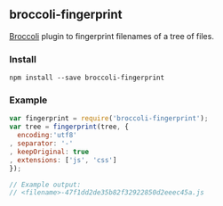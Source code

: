 ## broccoli-fingerprint

[Broccoli](https://github.com/broccolijs/broccoli) plugin to fingerprint filenames of a tree of files.

### Install
```
npm install --save broccoli-fingerprint
```

### Example
```js
var fingerprint = require('broccoli-fingerprint');
var tree = fingerprint(tree, {
  encoding:'utf8'
, separator: '-'
, keepOriginal: true
, extensions: ['js', 'css']
});

// Example output:
// <filename>-47f1dd2de35b82f32922850d2eeec45a.js
```

